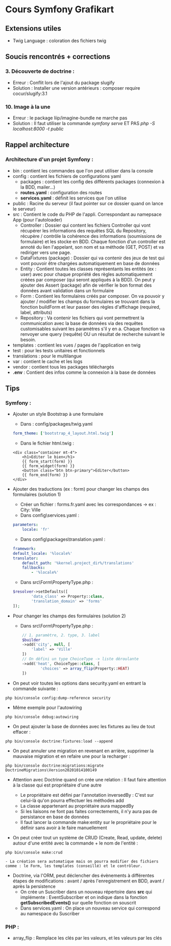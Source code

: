 # Cours Symfony Grafikart

## Extensions utiles
- Twig Language : coloration des fichiers twig

## Soucis rencontrés + corrections
### 3. Découverte de doctrine : 
- Erreur : Conflit lors de l'ajout du package slugify
- Solution : Installer une version antérieurs : composer require cocur/slugify:3.1
### 10. Image à la une
- Erreur : le package liip/imagine-bundle ne marche pas
- Solution : Il faut utiliser la commande *symfony serve* ET PAS *php -S localhost:8000 -t public*

## Rappel architecture
### Architecture d'un projet Symfony :
- bin : contient les commandes que l'on peut utiliser dans la console
- config : contient les fichiers de configurations yaml
    - packages : contient les config des différents packages (connexion à la BDD, mailer...)
    - __routes.yaml__ : configuration des routes
    - __services.yaml__ : définit les services que l'on utilise
- public : Racine du serveur (il faut pointer sur ce dossier quand on lance le serveur)
- src : Contient le code du PHP de l'appli. Correspondant au namepsace App (pour l'autoloader)
    - Controller : Dossier qui content les fichiers Controller qui vont récupérer les informations des requêtes SQL du Repository, récupère / contrôle la cohérence des informations (soumissions de formulaire) et les stocke en BDD. Chaque fonction d'un controller est annoté du lien l'appelant, son nom et sa méthode (GET, POST) et va rediriger vers une page.
    - DataFixtures (package) : Dossier qui va contenir des jeux de test qui vont pouvoir être chargées automatiquement en base de données
    - Entity : Contient toutes les classes représentants les entités (ex : user) avec pour chaque propriété des règles automatiquement créées par composer (qui seront appliqués à la BDD). On peut y ajouter des Assert (package) afin de vérifier le bon format des données avant validation dans un formulaire
    - Form : Contient les formulaires créés par composer. On va pouvoir y ajouter / modifier les champs du formulaires se trouvant dans la fonction buildForm et leur passer des règles d'affichage (required, label, attributs)
    - Repository : Va contenir les fichiers qui vont permettrent la communication avec la base de données via des requêtes customisables suivant les paramètres s'il y en a. Chaque fonction va renvoyer une query (requête) OU un résultat de recherche suivant le besoin.
- templates : contient les vues / pages de l'application en twig
- test : pour les tests unitaires et fonctionnels
- translations : pour le multilangue
- var : contient le cache et les logs
- vendor : contient tous les packages téléchargés
- __.env__ : Contient des infos comme la connexion à la base de données


## Tips
### Symfony :
- Ajouter un style Bootstrap à une formulaire
    - Dans : config/packages/twig.yaml
    ```yaml
    form_theme: ['bootstrap_4_layout.html.twig']
    ```
    - Dans le fichier html.twig :
    ````twig
    <div class="container mt-4">
        <h1>Editer le bien</h1>
        {{ form_start(form) }}
        {{ form_widget(form) }}
        <button class="btn btn-primary">Editer</button>
        {{ form_end(form) }}
    </div>
    ````

- Ajouter des traductions (ex : form) pour changer les champs des formulaires (solution 1)
    - Créer un fichier : forms.fr.yaml avec les correspondances -> ex : City: Ville
    - Dans config\services.yaml : 
    ```yaml
    parameters:
        locale: 'fr'
    ```
    - Dans config\packages\translation.yaml :
    ```yaml
    framework:
    default_locale: '%locale%'
    translator:
        default_path: '%kernel.project_dir%/translations'
        fallbacks:
            - '%locale%'
    ```
    - Dans src\Form\PropertyType.php : 
    ```php
    $resolver->setDefaults([
            'data_class' => Property::class,
            'translation_domain' => 'forms'
    ]);
    ```

- Pour changer les champs des formulaires (solution 2)
    - Dans src\Form\PropertyType.php :
    ```php
        // 1. paramètre, 2. type, 3. label
        $builder
        ->add('city', null, [
            'label' => 'Ville'
        ])
        // On défini un type ChoiceType -> liste déroulante
        ->add('heat', ChoiceType::class, [
                'choices' => array_flip(Property::HEAT)
        ])
    ```
- On peut voir toutes les options dans security.yaml en entrant la commande suivante :
```
php bin/console config:dump-reference security
```
- Même exemple pour l'autowiring
```
php bin/console debug:autowiring
```

- On peut ajouter la base de données avec les fixtures au lieu de tout effacer :
```
php bin/console doctrine:fixtures:load --append
```

- On peut annuler une migration en revenant en arrière, supprimer la mauvaise migration et en refaire une pour la recharger :
```
php bin/console doctrine:migrations:migrate DoctrineMigrations\Version20201014100149
```

- Attention avec Doctrine quand on crée une relation : Il faut faire attention à la classe qui est propriétaire d'une autre
    - Le propriétaire est défini par l'annotation inversedBy : C'est sur celui-là qu'on pourra effectuer les méthodes add
    - La classe appartenant au propriétaire aura mappedBy
    - Si les liaisons ne font pas faites correctements, il n'y aura pas de persistance en base de données
    - Il faut lancer la commande make:entity sur le propriétaire pour le définir sans avoir à le faire manuellement

- On peut créer tout un système de CRUD (Create, Read, update, delete) autour d'une entité avec la commande + le nom de l'entité :
```
php bin/console make:crud
```
    - La création sera automatique mais on pourra modifier des fichiers comme : le Form, les templates (conseillé) et le contrôleur.
  
- Doctrine, via l'ORM, peut déclencher des évènements à différentes étapes de modifications : avant / après l'enregistrement en BDD, avant / après la persistence
  - On crée un Suscriber dans un nouveau répertoire dans **src** qui implémente : EventSubscriber et on indique dans la fonction **getSubscribedEvents()** sur quelle fonction on souscrit
  - Dans services.yaml : On place un nouveau service qui correspond au namespace du Suscriber


### PHP :
- array_flip : Remplace les clés par les valeurs, et les valeurs par les clés
